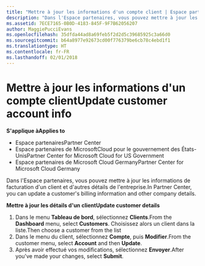 ```yaml
---
title: "Mettre à jour les informations d'un compte client | Espace partenaires"
description: "Dans l'Espace partenaires, vous pouvez mettre à jour les informations de facturation d'un client et d'autres détails de l'entreprise."
ms.assetid: 7ECE7165-0B0D-4183-845F-9F7B62056207
author: MaggiePucciEvans
ms.openlocfilehash: 35dfda44ad8a69feb5f2d2d5c39685925c3a66d0
ms.sourcegitcommit: b64a8977e92673cd00f776379be6cb78c4ebd1f1
ms.translationtype: HT
ms.contentlocale: fr-FR
ms.lasthandoff: 02/01/2018
---
```

# <a name="update-customer-account-info"></a><span data-ttu-id="8ea45-103">Mettre à jour les informations d'un compte client</span><span class="sxs-lookup"><span data-stu-id="8ea45-103">Update customer account info</span></span>

**<span data-ttu-id="8ea45-104">S'applique à</span><span class="sxs-lookup"><span data-stu-id="8ea45-104">Applies to</span></span>**

-  <span data-ttu-id="8ea45-105">Espace partenaires</span><span class="sxs-lookup"><span data-stu-id="8ea45-105">Partner Center</span></span>
-  <span data-ttu-id="8ea45-106">Espace partenaires de MicrosoftCloud pour le gouvernement des États-Unis</span><span class="sxs-lookup"><span data-stu-id="8ea45-106">Partner Center for Microsoft Cloud for US Government</span></span>
-  <span data-ttu-id="8ea45-107">Espace partenaires de Microsoft Cloud Germany</span><span class="sxs-lookup"><span data-stu-id="8ea45-107">Partner Center for Microsoft Cloud Germany</span></span>

<span data-ttu-id="8ea45-108">Dans l'Espace partenaires, vous pouvez mettre à jour les informations de facturation d'un client et d'autres détails de l'entreprise.</span><span class="sxs-lookup"><span data-stu-id="8ea45-108">In Partner Center, you can update a customer's billing information and other company details.</span></span>

**<span data-ttu-id="8ea45-109">Mettre à jour les détails d'un client</span><span class="sxs-lookup"><span data-stu-id="8ea45-109">Update customer details</span></span>**

1.  <span data-ttu-id="8ea45-110">Dans le menu **Tableau de bord**, sélectionnez **Clients**.</span><span class="sxs-lookup"><span data-stu-id="8ea45-110">From the **Dashboard** menu, select **Customers**.</span></span> <span data-ttu-id="8ea45-111">Choisissez alors un client dans la liste.</span><span class="sxs-lookup"><span data-stu-id="8ea45-111">Then choose a customer from the list</span></span>
2.  <span data-ttu-id="8ea45-112">Dans le menu du client, sélectionnez **Compte**, puis **Modifier**.</span><span class="sxs-lookup"><span data-stu-id="8ea45-112">From the customer menu, select **Account** and then **Update**.</span></span>
3.  <span data-ttu-id="8ea45-113">Après avoir effectué vos modifications, sélectionnez **Envoyer**.</span><span class="sxs-lookup"><span data-stu-id="8ea45-113">After you've made your changes, select **Submit**.</span></span>

 

 



